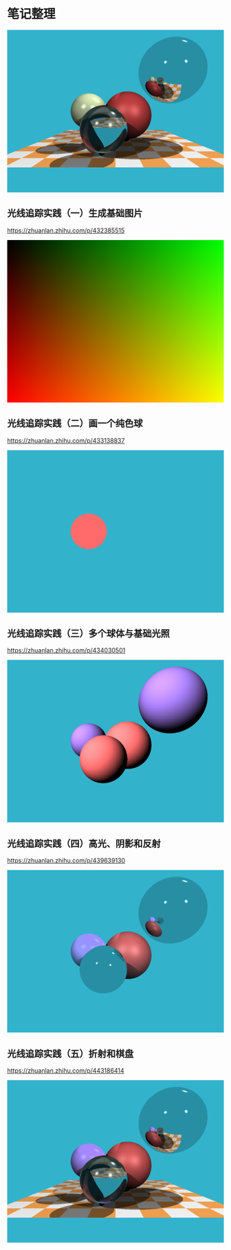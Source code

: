# 笔记整理

![](./results/out.png)

## 光线追踪实践（一）生成基础图片

https://zhuanlan.zhihu.com/p/432385515

![](./results/outPureColorImage.png)

## 光线追踪实践（二）画一个纯色球

https://zhuanlan.zhihu.com/p/433138837

![](./results/outPureSphereImage.png)

## 光线追踪实践（三）多个球体与基础光照

https://zhuanlan.zhihu.com/p/434030501

![](./results/outSpheresWithLightImage1.png)

## 光线追踪实践（四）高光、阴影和反射

https://zhuanlan.zhihu.com/p/439639130

![](./results/outSpheresReflectionImage.png)

## 光线追踪实践（五）折射和棋盘

https://zhuanlan.zhihu.com/p/443186414

![](./results/outChessboardImage.png)